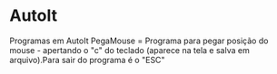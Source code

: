 # AutoIt
Programas em AutoIt
PegaMouse = Programa para pegar posição do mouse - apertando o "c" do teclado (aparece na tela e salva em arquivo).Para sair do programa é o "ESC" 
